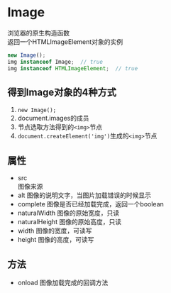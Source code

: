 # Image

浏览器的原生构造函数  
返回一个HTMLImageElement对象的实例  
```js
new Image();
img instanceof Image;  // true
img instanceof HTMLImageElement;  // true
```

## 得到Image对象的4种方式
1. `new Image();`
2. document.images的成员
3. 节点选取方法得到的`<img>`节点
4. `document.createElement('img')`生成的`<img>`节点

## 属性
- src  
  图像来源
- alt
  图像的说明文字，当图片加载错误的时候显示
- complete
  图像是否已经加载完成，返回一个boolean
- naturalWidth
  图像的原始宽度，只读
- naturalHeight
  图像的原始高度，只读
- width
  图像的宽度，可读写
- height
  图像的高度，可读写

## 方法
- onload
  图像加载完成的回调方法